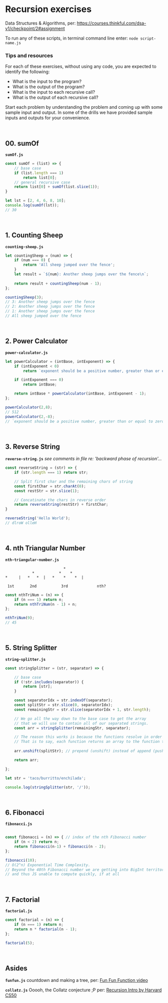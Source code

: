 # Recursion exercises

Data Structures & Algorithms, per: https://courses.thinkful.com/dsa-v1/checkpoint/2#assignment

To run any of these scripts, in terminal command line enter: `node script-name.js`

### Tips and resources

For each of these exercises, without using any code, you are expected to identify the following:

* What is the input to the program?
* What is the output of the program?
* What is the input to each recursive call?
* What is the output of each recursive call?

Start each problem by understanding the problem and coming up with some sample input and output. In some of the drills we have provided sample inputs and outputs for your convenience.


<br />

## 00. sumOf

**`sumOf.js`**

```js
const sumOf = (list) => {
    // base case
    if (list.length === 1) 
        return list[0];
    // general recursive case
    return list[0] + sumOf(list.slice(1));
}

let lst = [2, 4, 6, 8, 10];
console.log(sumOf(lst));
// 30
```


<br />

## 1. Counting Sheep

**`counting-sheep.js`**

```js
let countingSheep = (num) => {
    if (num === 0) {
        return 'All sheep jumped over the fence';
    }
    let result = `${num}: Another sheep jumps over the fence\n`;
    
    return result + countingSheep(num - 1);
};

countingSheep(3);
// 3: Another sheep jumps over the fence
// 2: Another sheep jumps over the fence
// 1: Another sheep jumps over the fence
// All sheep jumped over the fence
```


<br />

## 2. Power Calculator

**`power-calculator.js`**

```js
let powerCalculator = (intBase, intExponent) => {
    if (intExponent < 0)
        return `exponent should be a positive number, greater than or equal to zero`

    if (intExponent === 0) 
        return intBase;

    return intBase * powerCalculator(intBase, intExponent - 1);
};

powerCalculator(2,8);
// 512
powerCalculator(2,-8);
// `exponent should be a positive number, greater than or equal to zero`
```


<br />

## 3. Reverse String

**`reverse-string.js`** _see comments in file re: 'backward phase of recursion'..._

```js
const reverseString = (str) => {
    if (str.length === 1) return str;

    // Split first char and the remaining chars of string
    const firstChar = str.charAt(0);
    const restStr = str.slice(1);

    // Concatinate the chars in reverse order
    return reverseString(restStr) + firstChar;
}

reverseString('Hello World');
// dlroW olleH
```


<br />

## 4. nth Triangular Number

**`nth-triangular-number.js`**
```
                          *
            *           *    *
*     |   *   *  |   *    *    *  |

 1st       2nd           3rd             nth?  
 ```

```js
const nthTriNum = (n) => {   
    if (n === 1) return n;
    return nthTriNum(n - 1) + n;
};

nthTriNum(9);
// 45
```



<br />

## 5. String Splitter

**`string-splitter.js`**

```js
const stringSplitter = (str, separator) => {

    // base case
    if (!str.includes(separator)) {
        return [str];
    }

    const separatorIdx = str.indexOf(separator);
    const splitStr = str.slice(0, separatorIdx);
    const remainingStr = str.slice(separatorIdx + 1, str.length);

    // We go all the way down to the base case to get the array 
    // that we will use to contain all of our separated strings.
    const arr = stringSplitter(remainingStr, separator);

    // The reason this works is because the functions resolve in order during the backward phase. 
    // That is to say, each function returns an array to the function that called it.
    
    arr.unshift(splitStr); // prepend (unshift) instead of append (push)

    return arr;

};

let str = 'taco/burritto/enchilada';

console.log(stringSplitter(str, '/'));
```

<br />

## 6. Fibonacci

**`fibonacci.js`**

```js

const fibonacci = (n) => { // index of the nth Fibonacci number
    if (n < 2) return n;
    return fibonacci(n-1) + fibonacci(n - 2);
};

fibonacci(10); 
// O(2^n) Exponential Time Complexity.
// Beyond the 40th Fibonacci number we are getting into BigInt territory 
// and thus JS unable to compute quickly, if at all
```


<br />

## 7. Factorial

**`factorial.js`**

```js
const factorial = (n) => {
    if (n === 1) return n;
    return n * factorial(n - 1);
};

factorial(5);
```


<br />

## Asides 

**`funfun.js`** countdown and making a tree, per: [Fun Fun Function video](https://www.youtube.com/watch?v=k7-N8R0-KY4&list=PL0zVEGEvSaeEd9hlmCXrk5yUyqUag-n84&index=7)

**`collatz.js`** Ooooh, the Collatz conjecture ;P per: [Recursion Intro by Harvard CS50](https://youtu.be/VrrnjYgDBEk?t=572)